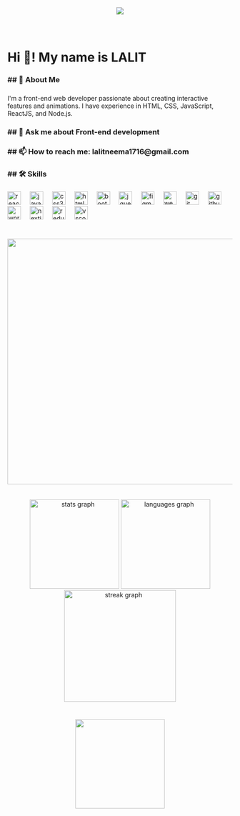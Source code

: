 <div align="center">
  <img src="https://profile-counter.glitch.me/lalit1716/count.svg?"  />
</div>

###

<br clear="both">

<h1 align="left">Hi 👋! My name is LALIT</h1>

###

<h3 align="left">## 🚀 About Me</h3>

###



<p align="left">I'm a front-end web developer passionate about creating interactive features and animations. I have experience in HTML, CSS, JavaScript, ReactJS, and Node.js.</p>

###





###

<h3 align="left">## 💬 Ask me about Front-end development</h3>

###

<h3 align="left">## 📫 How to reach me: lalitneema1716@gmail.com</h3>

###



<h3 align="left">## 🛠 Skills</h3>

###

<div align="left">
  <img src="https://cdn.jsdelivr.net/gh/devicons/devicon/icons/react/react-original.svg" height="30" alt="react logo"  />
  <img width="12" />
  <img src="https://cdn.jsdelivr.net/gh/devicons/devicon/icons/javascript/javascript-original.svg" height="30" alt="javascript logo"  />
  <img width="12" />
  <img src="https://cdn.jsdelivr.net/gh/devicons/devicon/icons/css3/css3-original.svg" height="30" alt="css3 logo"  />
  <img width="12" />
  <img src="https://cdn.jsdelivr.net/gh/devicons/devicon/icons/html5/html5-original.svg" height="30" alt="html5 logo"  />
  <img width="12" />
  <img src="https://cdn.jsdelivr.net/gh/devicons/devicon/icons/bootstrap/bootstrap-original.svg" height="30" alt="bootstrap logo"  />
  <img width="12" />
  <img src="https://cdn.jsdelivr.net/gh/devicons/devicon/icons/jquery/jquery-original.svg" height="30" alt="jquery logo"  />
  <img width="12" />
  <img src="https://cdn.jsdelivr.net/gh/devicons/devicon/icons/figma/figma-original.svg" height="30" alt="figma logo"  />
  <img width="12" />
  <img src="https://cdn.jsdelivr.net/gh/devicons/devicon/icons/webflow/webflow-original.svg" height="30" alt="webflow logo"  />
  <img width="12" />
  <img src="https://cdn.jsdelivr.net/gh/devicons/devicon/icons/git/git-original.svg" height="30" alt="git logo"  />
  <img width="12" />
  <img src="https://cdn.jsdelivr.net/gh/devicons/devicon/icons/github/github-original.svg" height="30" alt="github logo"  />
  <img width="12" />
  <img src="https://cdn.jsdelivr.net/gh/devicons/devicon/icons/wordpress/wordpress-original.svg" height="30" alt="wordpress logo"  />
  <img width="12" />
  <img src="https://cdn.jsdelivr.net/gh/devicons/devicon/icons/nextjs/nextjs-original.svg" height="30" alt="nextjs logo"  />
  <img width="12" />
  <img src="https://cdn.jsdelivr.net/gh/devicons/devicon/icons/redux/redux-original.svg" height="30" alt="redux logo"  />
  <img width="12" />
  <img src="https://cdn.jsdelivr.net/gh/devicons/devicon/icons/vscode/vscode-original.svg" height="30" alt="vscode logo"  />
</div>

###

<br clear="both">

<img align="right" height="550" src="https://media.giphy.com/media/v1.Y2lkPTc5MGI3NjExZTczOWdjeHJjaGM2OXc4NG5qMnA4aXdlcTYxMHZlOHYycHc0MnUwNiZlcD12MV9naWZzX3NlYXJjaCZjdD1n/13HgwGsXF0aiGY/giphy.gif"  />

###

<br clear="both">
<br clear="both">
<br clear="both">
<div align="center">
  <img src="https://github-readme-stats.vercel.app/api?username=lalit1716&hide_title=false&hide_rank=false&show_icons=true&include_all_commits=true&count_private=true&disable_animations=false&theme=dracula&locale=en&hide_border=false&order=1" height="200" alt="stats graph"  />
  <img src="https://github-readme-stats.vercel.app/api/top-langs?username=lalit1716&locale=en&hide_title=false&layout=compact&card_width=320&langs_count=5&theme=dracula&hide_border=false&order=2" height="200" alt="languages graph"  />
 
  <img src="https://streak-stats.demolab.com?user=lalit1716&locale=en&mode=daily&theme=dracula&hide_border=false&border_radius=10&order=3" height="250" alt="streak graph"  />
</div>

###

<br clear="both">

<div align="center">
  <img height="200" src="https://media.giphy.com/media/yYSSBtDgbbRzq/giphy.gif?cid=790b7611e739gcxrchc69w84nj2p8iweq610ve8v2pw42u06&ep=v1_gifs_search&rid=giphy.gif&ct=g"  />
</div>

###
